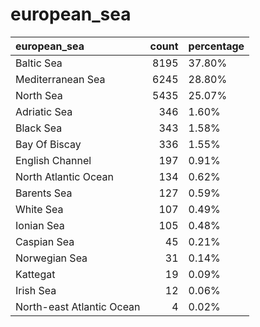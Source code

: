 # european_sea
| european_sea              |   count | percentage   |
|:--------------------------|--------:|:-------------|
| Baltic Sea                |    8195 | 37.80%       |
| Mediterranean Sea         |    6245 | 28.80%       |
| North Sea                 |    5435 | 25.07%       |
| Adriatic Sea              |     346 | 1.60%        |
| Black Sea                 |     343 | 1.58%        |
| Bay Of Biscay             |     336 | 1.55%        |
| English Channel           |     197 | 0.91%        |
| North Atlantic Ocean      |     134 | 0.62%        |
| Barents Sea               |     127 | 0.59%        |
| White Sea                 |     107 | 0.49%        |
| Ionian Sea                |     105 | 0.48%        |
| Caspian Sea               |      45 | 0.21%        |
| Norwegian Sea             |      31 | 0.14%        |
| Kattegat                  |      19 | 0.09%        |
| Irish Sea                 |      12 | 0.06%        |
| North-east Atlantic Ocean |       4 | 0.02%        |